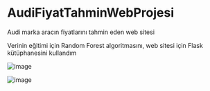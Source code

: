 # AudiFiyatTahminWebProjesi
Audi marka aracın fiyatlarını tahmin eden web sitesi

Verinin eğitimi için Random Forest algoritmasını, web sitesi için Flask kütüphanesini kullandım


![image](https://user-images.githubusercontent.com/62389004/166108212-b3d626ac-c76a-4743-8102-e3bb70aa0104.png)

![image](https://user-images.githubusercontent.com/62389004/166108225-0855838b-1d17-451c-9c24-550a6e64f26e.png)
